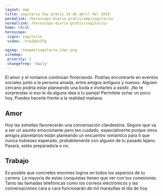 ```yaml
---
layout: amp
title: sagitario hoy gratis 24 de abril del 2019 
permalink: /horoscopo-diario-gratis/amp/sagitario/
normallink: /horoscopo-diario-gratis/sagitario/
home: FALSE
horoscopo:
 signo: sagitario
 video: -VrAZgXvZfg

ogimg: /images/sagitario_char.png
sitemap:
 priority: 1
 changefreq: 'daily'
---
```



El amor y el romance continúan floreciendo. Podrías encontrarte en eventos sociales junto a la persona amada, entre amigos antiguos y nuevos. Alguien cercano podría estar planeando una boda e invitarles a asistir. ¡No te sorprendas si eso le da alguna idea a tu pareja! Permítete soñar un poco hoy. Puedes hacerle frente a la realidad mañana.

## Amor

Hoy las estrellas favorecerán una conversación clandestina. Seguro que va a ser un asunto emocionante pero ten cuidado, especialmente porque otros amigos planetarios están planeando un encuentro romántico para ti que nunca hubieses esperado, probablemente con alguien de tu pasado lejano. Pasará, estés preparado/a o no.

## Trabajo

Es posible que concretes enormes logros en todos los aspectos de tu carrera. La mayoría de estas conquistas tienen que ver con tus conexiones. Tanto las llamadas telefónicas como los correos electrónicos y las conversaciones cara a cara funcionarán de mil maravillas el día de hoy.